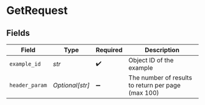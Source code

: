 # GetRequest


## Fields

| Field                                              | Type                                               | Required                                           | Description                                        |
| -------------------------------------------------- | -------------------------------------------------- | -------------------------------------------------- | -------------------------------------------------- |
| `example_id`                                       | *str*                                              | :heavy_check_mark:                                 | Object ID of the example                           |
| `header_param`                                     | *Optional[str]*                                    | :heavy_minus_sign:                                 | The number of results to return per page (max 100) |